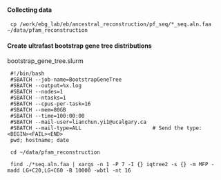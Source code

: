#### Collecting data
     cp /work/ebg_lab/eb/ancestral_reconstruction/pf_seq/*_seq.aln.faa ~/data/pfam_reconstruction
#### Create ultrafast bootstrap gene tree distributions
bootstrap_gene_tree.slurm

     #!/bin/bash
     #SBATCH --job-name=BootstrapGeneTree
     #SBATCH --output=%x.log
     #SBATCH --nodes=1
     #SBATCH --ntasks=1
     #SBATCH --cpus-per-task=16
     #SBATCH --mem=80GB
     #SBATCH --time=100:00:00
     #SBATCH --mail-user=lianchun.yi1@ucalgary.ca
     #SBATCH --mail-type=ALL                       # Send the type: <BEGIN><FAIL><END>
     pwd; hostname; date

     cd ~/data/pfam_reconstruction

     find ./*seq.aln.faa | xargs -n 1 -P 7 -I {} iqtree2 -s {} -m MFP -madd LG+C20,LG+C60 -B 10000 -wbtl -nt 16

     

